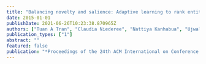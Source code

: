 ```yaml
---
title: "Balancing novelty and salience: Adaptive learning to rank entities for timeline summarization of high-impact events"
date: 2015-01-01
publishDate: 2021-06-26T10:23:38.870965Z
authors: ["Tuan A Tran", "Claudia Niederee", "Nattiya Kanhabua", "Ujwal Gadiraju", "Avishek Anand"]
publication_types: ["1"]
abstract: ""
featured: false
publication: "*Proceedings of the 24th ACM International on Conference on Information and Knowledge Management*"
---
```


